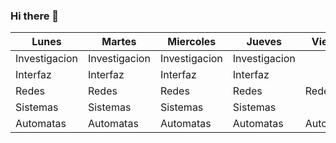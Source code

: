 ### Hi there 👋

<!--
**VanessaMunguia/VanessaMunguia** is a ✨ _special_ ✨ repository because its `README.md` (this file) appears on your GitHub profile.

Here are some ideas to get you started:

- 🔭 Soy estudiante del Instituto Tecnologico de Tijuana
- 👯 Soy introvertida y siempre uso audifonos
- 🤔 Soy extremadamente sincera que duele.... lo siento
- 😄 Me gusta dibujar y leer
- ⚡ Fun fact: tengo un tic de concentracion que parece que masco goma
-->


|    Lunes      |     Martes    |   Miercoles   |     Jueves    |     Viernes   |
|---------------|---------------|---------------|---------------|---------------|
| Investigacion | Investigacion | Investigacion | Investigacion |               |
|   Interfaz    |   Interfaz    |   Interfaz    |   Interfaz    |               |
|    Redes      |    Redes      |    Redes      |    Redes      |    Redes      |
|   Sistemas    |   Sistemas    |   Sistemas    |   Sistemas    |               |
|   Automatas   |   Automatas   |   Automatas   |   Automatas   |   Automatas   |

